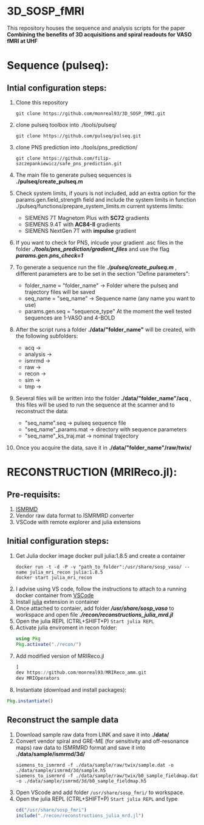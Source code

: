 # 3D_SOSP_fMRI
This repository houses the sequence and analysis scripts for the paper **Combining the benefits of 3D acquisitions and spiral readouts for VASO fMRI at UHF**

# Sequence (pulseq):
## Intial configuration steps:
1) Clone this repository
   ```shell
   git clone https://github.com/monreal93/3D_SOSP_fMRI.git
   ```
2) clone pulseq toolbox into ./tools/pulseq/
   ```shell
   git clone https://github.com/pulseq/pulseq.git
   ```
3) clone PNS prediction into ./tools/pns_prediction/
   ```shell
   git clone https://github.com/filip-szczepankiewicz/safe_pns_prediction.git
   ```
4) The main file to generate pulseq sequences is **./pulseq/create_pulseq.m**
5) Check system limits, if yours is not included, add an extra option for the params.gen.field_strength field and include the system limits in function ./pulseq/functions/prepare_system_limits.m current systems limits:
   - SIEMENS 7T Magnetom Plus with **SC72** gradients
   - SIEMENS 9.4T with **AC84-II** gradients
   - SIEMENS NextGen 7T with **impulse** gradient

5) If you want to check for PNS, inlcude your gradient .asc files in the folder ***./tools/pns_prediction/gradient_files*** and use the flag ***params.gen.pns_check=1***

6) To generate a sequence run the file ***./pulseq/create_pulseq.m*** , different parameters are to be set in the section "Define parameters":
   - folder_name = "folder_name"  -> Folder where the pulseq and trajectory files will be saved
   - seq_name = "seq_name" -> Sequence name (any name you want to use)
   - params.gen.seq = "sequence_type" At the moment the well tested sequences are 1-VASO and 4-BOLD

7) After the script runs a folder **./data/"folder_name"** will be created, with the following subfolders:
   - acq ->
   - analysis ->
   - ismrmd ->
   - raw ->
   - recon ->
   - sim ->
   - tmp ->
9) Several files will be written into the folder **./data/"folder_name"/acq** , this files will be used to run the sequence at the scanner and to reconstruct the data:
   - "seq_name".seq -> pulseq sequence file
   - "seq_name"_params.mat -> directory with sequence parameters
   - "seq_name"_ks_traj.mat -> nominal trajectory

9) Once you acquire the data, save it in **./data/"folder_name"/raw/twix/**

# RECONSTRUCTION (MRIReco.jl):
## Pre-requisits:
1) [ISMRMD](https://github.com/ismrmrd/ismrmrd)
2) Vendor raw data format to ISMRMRD converter
3) VSCode with remote explorer and julia extensions
   
## Initial configuration steps:
1) Get Julia docker image docker pull julia:1.8.5 and create a container
   ```shell
   docker run -t -d -P -v "path_to_folder":/usr/share/sosp_vaso/ --name julia_mri_recon julia:1.8.5
   docker start julia_mri_recon
   ```
3) I advise using VS code, follow the instructions to attach to a running docker container from [VSCode](https://code.visualstudio.com/docs/devcontainers/attach-container)
4) Install [julia](https://code.visualstudio.com/docs/languages/julia) extension in container 
5) Once attached to contaier, add folder ***/usr/share/sosp_vaso*** to workspace and open file ***./recon/reconstructions_julia_mrd.jl***
6) Open the julia REPL (CTRL+SHIFT+P) `Start julia REPL`
7) Activate julia enviroment in recon folder:
   ```julia
   using Pkg
   Pkg.activate("./recon/")
   ```
8) Add modified version of MRIReco.jl
   ```julia
   ]
   dev https://github.com/monreal93/MRIReco_amm.git
   dev MRIOperators
   ```
10) Instantiate (download and install packages):
   ```julia
   Pkg.instantiate()
   ```

## Reconstruct the sample data
1) Download sample raw data from LINK and save it into **./data/**
2) Convert vendor spiral and GRE-ME (for sensitivity and off-resonance maps) raw data to ISMRMRD format and save it into **./data/sample/ismrmd/3d/**
   ```console
   siemens_to_ismrmrd -f ./data/sample/raw/twix/sample.dat -o ./data/sample/ismrmd/3d/sample.h5
   siemens_to_ismrmrd -f ./data/sample/raw/twix/b0_sample_fieldmap.dat -o ./data/sample/ismrmd/3d/b0_sample_fieldmap.h5
   ```
3) Open VScode and add folder `/usr/share/sosp_fmri/` to workspace.
4) Open the julia REPL (CTRL+SHIFT+P) `Start julia REPL` and type
   ```julia
   cd("/usr/share/sosp_fmri")
   include("./recon/reconstructions_julia_mrd.jl")
  ```
